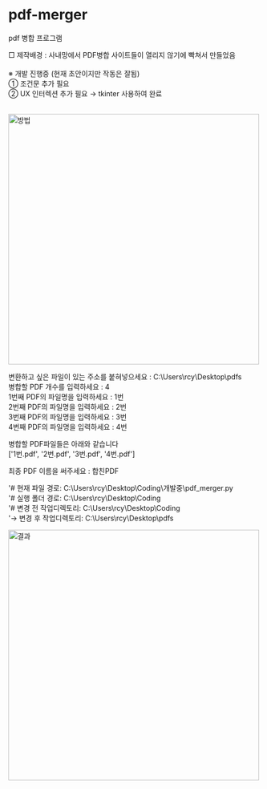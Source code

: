 # pdf-merger
pdf 병합 프로그램<br>
               
□ 제작배경 : 사내망에서 PDF병합 사이트들이 열리지 않기에 빡쳐서 만들었음<br><br>
※ 개발 진행중 (현재 초안이지만 작동은 잘됨)<br>
 ① 조건문 추가 필요<br>
 ② UX 인터렉션 추가 필요 → tkinter 사용하여 완료<br><br>

<img width="500" alt="방법" src="https://user-images.githubusercontent.com/62700997/220657815-c2ae7a97-aca5-4efb-a9cc-252a6e921c3d.PNG">

변환하고 싶은 파일이 있는 주소를 붙혀넣으세요 : C:\Users\rcy\Desktop\pdfs<br>
병합할 PDF 개수를 입력하세요 : 4<br>
1번째 PDF의 파일명을 입력하세요 : 1번<br>
2번째 PDF의 파일명을 입력하세요 : 2번<br>
3번째 PDF의 파일명을 입력하세요 : 3번<br>
4번째 PDF의 파일명을 입력하세요 : 4번<br>

병합할 PDF파일들은 아래와 같습니다<br>
 ['1번.pdf', '2번.pdf', '3번.pdf', '4번.pdf']
 
최종 PDF 이름을 써주세요 : 합친PDF<br>

'# 현재 파일 경로: C:\Users\rcy\Desktop\Coding\개발중\pdf_merger.py<br>
'# 실행 폴더 경로: C:\Users\rcy\Desktop\Coding<br>
'# 변경 전 작업디렉토리: C:\Users\rcy\Desktop\Coding<br>
'→ 변경 후 작업디렉토리: C:\Users\rcy\Desktop\pdfs

<img width="500" alt="결과" src="https://user-images.githubusercontent.com/62700997/220657885-49e6a233-b807-4517-a0bc-ad935bdadc8c.PNG">
